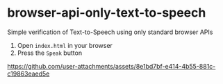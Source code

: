 # browser-api-only-text-to-speech
Simple verification of Text-to-Speech using only standard browser APIs

1. Open `index.html` in your browser
2. Press the `Speak` button

https://github.com/user-attachments/assets/8e1bd7bf-e414-4b55-881c-c19863eaed5e
